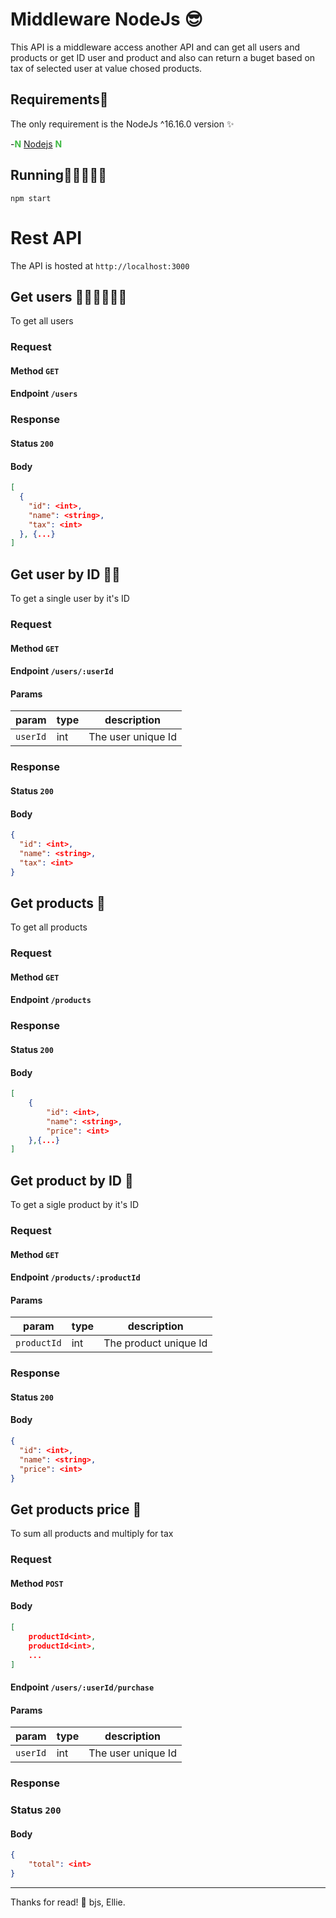 # Middleware NodeJs 😎

This API is a middleware access another API and can get all users and products or get ID user and product and also can return a buget based on tax of selected user at value chosed products.

## Requirements💅

The only requirement is the NodeJs ^16.16.0 version ✨

-<span style="color:#41BA45">**N**</span> [Nodejs](https://nodejs.org/en/download/) <span style="color:#41BA45">**N**</span>

## Running🏃‍♂️🏃‍♀️🏃

```shell
npm start
```

# Rest API

The API is hosted at `http://localhost:3000`

## Get users 👩‍🦰👩‍🦳👩‍🦱

To get all users

### Request

#### Method `GET`

#### Endpoint `/users`

### Response

#### Status `200`

#### Body

```json
[
  {
    "id": <int>,
    "name": <string>,
    "tax": <int>
  }, {...}
]
```

## Get user by ID 👩‍🦰

To get a single user by it's ID

### Request

#### Method `GET`

#### Endpoint `/users/:userId`

#### Params

| param    | type | description        |
| -------- | ---- | ------------------ |
| `userId` | int  | The user unique Id |

### Response

#### Status `200`

#### Body

```json
{
  "id": <int>,
  "name": <string>,
  "tax": <int>
}
```

## Get products 🍻

To get all products

### Request

#### Method `GET`

#### Endpoint `/products`

### Response

#### Status `200`

#### Body

```json
[
    {
        "id": <int>,
        "name": <string>,
        "price": <int>
    },{...}
]
```

## Get product by ID 🍺

To get a sigle product by it's ID

### Request

#### Method `GET`

#### Endpoint `/products/:productId`

#### Params

| param       | type | description           |
| ----------- | ---- | --------------------- |
| `productId` | int  | The product unique Id |

### Response

#### Status `200`

#### Body

```json
{
  "id": <int>,
  "name": <string>,
  "price": <int>
}
```

## Get products price 🤑

To sum all products and multiply for tax

### Request

#### Method `POST`

#### Body

```json
[
    productId<int>,
    productId<int>,
    ...
]
```

#### Endpoint `/users/:userId/purchase`

#### Params

| param    | type | description        |
| -------- | ---- | ------------------ |
| `userId` | int  | The user unique Id |

### Response

### Status `200`

#### Body

```json
{
    "total": <int>
}
```
___
Thanks for read! 🥹
bjs,
Ellie.
